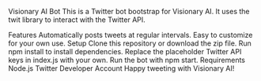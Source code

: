 Visionary AI Bot
This is a Twitter bot bootstrap for Visionary AI. It uses the twit library to interact with the Twitter API.

Features
Automatically posts tweets at regular intervals.
Easy to customize for your own use.
Setup
Clone this repository or download the zip file.
Run npm install to install dependencies.
Replace the placeholder Twitter API keys in index.js with your own.
Run the bot with npm start.
Requirements
Node.js
Twitter Developer Account
Happy tweeting with Visionary AI!
